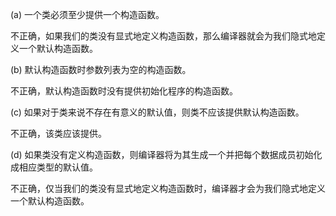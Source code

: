 (a) 一个类必须至少提供一个构造函数。

不正确，如果我们的类没有显式地定义构造函数，那么编译器就会为我们隐式地定义一个默认构造函数。

(b) 默认构造函数时参数列表为空的构造函数。

不正确，默认构造函数时没有提供初始化程序的构造函数。

(c) 如果对于类来说不存在有意义的默认值，则类不应该提供默认构造函数。

不正确，该类应该提供。

(d) 如果类没有定义构造函数，则编译器将为其生成一个并把每个数据成员初始化成相应类型的默认值。

不正确，仅当我们的类没有显式地定义构造函数时，编译器才会为我们隐式地定义一个默认构造函数。
